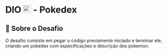 # DIO <img src="https://avatars.githubusercontent.com/u/26231823?s=200&v=4" alt="Logo DIO" height=24> - Pokedex

## 🚀 Sobre o Desafio

O desafio consiste em pegar o código previamente iniciado e terminar ele, criando um pokedex com especificações e descrição dos pokemon.

